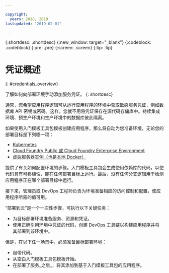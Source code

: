 ```yaml
---

copyright:
  years: 2018, 2019
lastupdated: "2019-02-01"

---
```


{:shortdesc: .shortdesc}
{:new_window: target="_blank"}
{:codeblock: .codeblock}
{:pre: .pre}
{:screen: .screen}
{:tip: .tip}

# 凭证概述
{: #credentials_overview}

了解如何向部署环境手动添加服务凭证。
{: shortdesc}

<!-- After PUP: Maybe provide links to the credentials section of the programming guides, such as https://cloud.ibm.com/docs/swift/cloudnative/configuration.html#configuration-->

通常，您希望应用程序逻辑可从运行应用程序的环境中获取敏感服务凭证，例如数据库 API 密钥或密码。这样，您就不用将凭证保存在源代码存储库中。持续集成环境、预生产环境和生产环境中的数据库彼此隔离。

如果使用入门模板工具包模板创建应用程序，那么将自动为您准备环境，无论您的部署目标是下列哪一项：
  * [Kubernetes](/docs/apps/creds_kube.html#add-credentials-kube)
  * [Cloud Foundry Public 或 Cloud Foundry Enterprise Environment](/docs/apps/creds_cf.html#add-credentials-cf)
  * [虚拟服务器实例（也是本地 Docker）](/docs/apps/creds_vsi.html#add-credentials-vsi)
  
提供了有关如何配置环境的步骤。入门模板工具包会生成使用依赖库的代码，以使代码具有可移植性，能在任何部署目标上运行。最后，没有任何分支逻辑用于检测应用程序正在哪个部署目标中运行。

接下来，管理员或 DevOps 工程师负责为环境准备相应的访问控制和配置，使应用程序所需的值可用。

“部署到云”是一个一次性步骤，可执行以下关键任务：
 * 为目标部署环境准备服务、资源和凭证。
 * 使用正确引用环境中凭证的代码，创建 DevOps 工具链以构建应用程序并将其部署到该环境中。

但是，在以下任一场景中，必须准备目标部署环境：
 * 自带代码。
 * 从空白入门模板工具包模板开始。
 * 在部署了服务_之后_，将其添加到基于入门模板工具包的应用程序。




